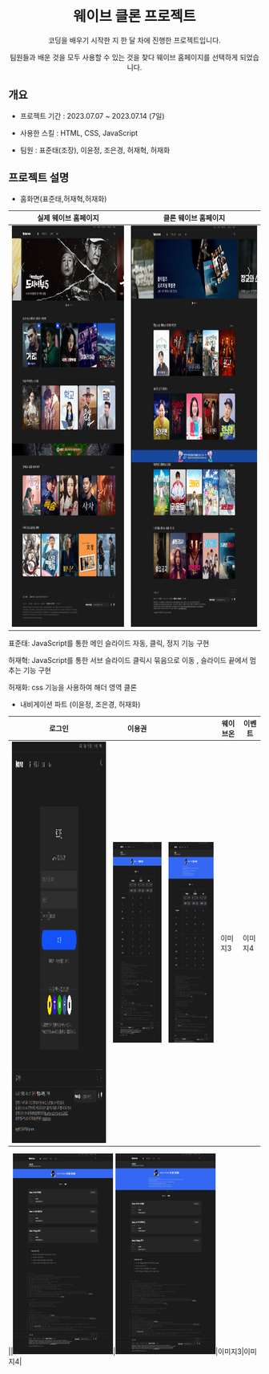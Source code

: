 # <div align="center"> 웨이브 클론 프로젝트</div>
<div align="center">코딩을 배우기 시작한 지 한 달 차에 진행한 프로젝트입니다.

팀원들과 배운 것을 모두 사용할 수 있는 것을 찾다 웨이브 홈페이지를 선택하게 되었습니다.</div>
## 개요
- 프로젝트 기간 : 2023.07.07 ~ 2023.07.14 (7일)

- 사용한 스킬 : HTML, CSS, JavaScript

- 팀원 : 표준태(조장), 이윤정, 조은경, 허재혁, 허재화
## 프로젝트 설명
- 홈화면(표준태,허재혁,허재화)

|실제 웨이브 홈페이지|클론 웨이브 홈페이지|
|---|---|
|<img src="Img/Wavve.png" width="400" height="800">|<img src="Img/WavveClone.png" width="450" height="800"> |

표준태: JavaScript를 통한 메인 슬라이드 자동, 클릭, 정지 기능 구현

허재혁: JavaScript를 통한 서브 슬라이드 클릭시 묶음으로 이동 , 슬라이드 끝에서 멈추는 기능 구현

허재화: css 기능을 사용하여 해더 영역 클론
- 내비게이션 파트 (이윤정, 조은경, 허재화)

|로그인|이용권||웨이브온|이벤트|
|---|---|---|---|---|
|<img src="Img/login.png" width="400" height="800">|<img src="Img/이용권1-1.png" width="200" height="400">|<img src="Img/이용권1-2.png" width="200" height="400">|이미지3|이미지4|

||<img src="Img/이용권2-1.png" width="200" height="400">|<img src="Img/이용권2-2.png" width="200" height="400">|이미지3|이미지4|
